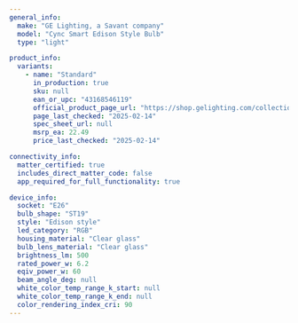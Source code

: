 ```yaml
---
general_info:
  make: "GE Lighting, a Savant company"
  model: "Cync Smart Edison Style Bulb"
  type: "light"

product_info:
  variants:
    - name: "Standard"
      in_production: true
      sku: null
      ean_or_upc: "43168546119"
      official_product_page_url: "https://shop.gelighting.com/collections/lighting/products/ge-cync-st19-smart-led-light-bulbs-color-changing-edison-style-light-bulbs-works-with-alexa-and-google-home-2-pack"
      page_last_checked: "2025-02-14"
      spec_sheet_url: null
      msrp_ea: 22.49
      price_last_checked: "2025-02-14"

connectivity_info:
  matter_certified: true
  includes_direct_matter_code: false
  app_required_for_full_functionality: true

device_info:
  socket: "E26"
  bulb_shape: "ST19"
  style: "Edison style"
  led_category: "RGB"
  housing_material: "Clear glass"
  bulb_lens_material: "Clear glass"
  brightness_lm: 500
  rated_power_w: 6.2
  eqiv_power_w: 60
  beam_angle_deg: null
  white_color_temp_range_k_start: null
  white_color_temp_range_k_end: null
  color_rendering_index_cri: 90
---
```

